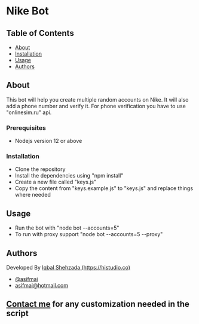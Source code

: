 # Nike Bot

## Table of Contents

- [About](#about)
- [Installation](#installation)
- [Usage](#usage)
- [Authors](#authors)

## About <a name = "about"></a>

This bot will help you create multiple random accounts on Nike. It will also add a phone number and verify it. For phone verification you have to use "onlinesim.ru" api.

### Prerequisites

- Nodejs version 12 or above

### Installation <a name = "installation"></a>

- Clone the repository
- Install the dependencies using "npm install"
- Create a new file called "keys.js"
- Copy the content from "keys.example.js" to "keys.js" and replace things where needed

## Usage <a name = "usage"></a>

- Run the bot with "node bot --accounts=5"
- To run with proxy support "node bot --accounts=5 --proxy"

## Authors <a name = "authors"></a>

Developed By [Iqbal Shehzada (https://histudio.co)](https://histudio.co)

- [@asifmai](https://github.com/asifmai)
- [asifmai@hotmail.com](mailto:asifmai@hotmail.com)

## [Contact me](https://histudio.co) for any customization needed in the script
